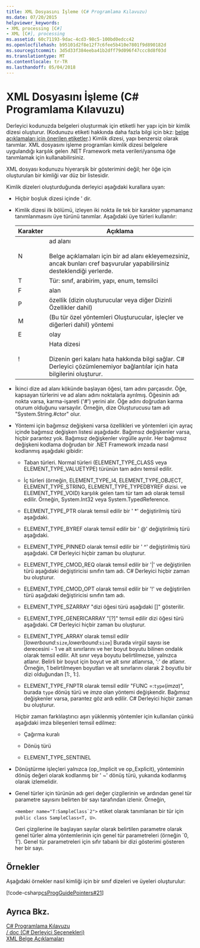 ```yaml
---
title: XML Dosyasını İşleme (C# Programlama Kılavuzu)
ms.date: 07/20/2015
helpviewer_keywords:
- XML processing [C#]
- XML [C#], processing
ms.assetid: 60c71193-9dac-4cd3-98c5-100bd0edcc42
ms.openlocfilehash: b95101d2f8e12f7c6fee5b410e7801f9d890182d
ms.sourcegitcommit: 3d5d33f384eeba41b2dff79d096f47ccc8d8f03d
ms.translationtype: MT
ms.contentlocale: tr-TR
ms.lasthandoff: 05/04/2018
---
```

# <a name="processing-the-xml-file-c-programming-guide"></a>XML Dosyasını İşleme (C# Programlama Kılavuzu)
Derleyici kodunuzda belgeleri oluşturmak için etiketli her yapı için bir kimlik dizesi oluşturur. (Kodunuzu etiketi hakkında daha fazla bilgi için bkz: [belge açıklamaları için önerilen etiketler](../../../csharp/programming-guide/xmldoc/recommended-tags-for-documentation-comments.md).) Kimlik dizesi, yapı benzersiz olarak tanımlar. XML dosyasını işleme programları kimlik dizesi belgelere uygulandığı karşılık gelen .NET Framework meta verileri/yansıma öğe tanımlamak için kullanabilirsiniz.  
  
 XML dosyası kodunuzu hiyerarşik bir gösterimini değil; her öğe için oluşturulan bir kimliği var düz bir listesidir.  
  
 Kimlik dizeleri oluşturduğunda derleyici aşağıdaki kurallara uyan:  
  
-   Hiçbir boşluk dizesi içinde ' dir.  
  
-   Kimlik dizesi ilk bölümü, izleyen iki nokta ile tek bir karakter yapmamanız tanımlanmasını üye türünü tanımlar. Aşağıdaki üye türleri kullanılır:  
  
    |Karakter|Açıklama|  
    |---------------|-----------------|  
    |N|ad alanı<br /><br /> Belge açıklamaları için bir ad alanı ekleyemezsiniz, ancak bunları cref başvurular yapabilirsiniz desteklendiği yerlerde.|  
    |T|Tür: sınıf, arabirim, yapı, enum, temsilci|  
    |F|alan|  
    |P|özellik (dizin oluşturucular veya diğer Dizinli Özellikler dahil)|  
    |M|(Bu tür özel yöntemleri Oluşturucular, işleçler ve diğerleri dahil) yöntemi|  
    |E|olay|  
    |!|Hata dizesi<br /><br /> Dizenin geri kalanı hata hakkında bilgi sağlar. C# Derleyici çözümlenemiyor bağlantılar için hata bilgilerini oluşturur.|  
  
-   İkinci dize ad alanı kökünde başlayan öğesi, tam adını parçasıdır. Öğe, kapsayan türlerini ve ad alanı adını noktalarla ayrılmış. Öğesinin adı nokta varsa, karma-işareti ('#') yerini alır. Öğe adını doğrudan karma oturum olduğunu varsayılır. Örneğin, dize Oluşturucusu tam adı "System.String.#ctor" olur.  
  
-   Yöntemi için bağımsız değişkeni varsa özellikleri ve yöntemleri için ayraç içinde bağımsız değişken listesi aşağıdadır. Bağımsız değişkenler varsa, hiçbir parantez yok. Bağımsız değişkenler virgülle ayrılır. Her bağımsız değişkeni kodlama doğrudan bir .NET Framework imzada nasıl kodlanmış aşağıdaki gibidir:  
  
    -   Taban türleri. Normal türleri (ELEMENT_TYPE_CLASS veya ELEMENT_TYPE_VALUETYPE) türünün tam adını temsil edilir.  
  
    -   İç türleri (örneğin, ELEMENT_TYPE_I4, ELEMENT_TYPE_OBJECT, ELEMENT_TYPE_STRING, ELEMENT_TYPE_TYPEDBYREF dizisi. ve ELEMENT_TYPE_VOID) karşılık gelen tam tür tam adı olarak temsil edilir. Örneğin, System.Int32 veya System.TypedReference.  
  
    -   ELEMENT_TYPE_PTR olarak temsil edilir bir ' *' değiştirilmiş türü aşağıdaki.  
  
    -   ELEMENT_TYPE_BYREF olarak temsil edilir bir ' @' değiştirilmiş türü aşağıdaki.  
  
    -   ELEMENT_TYPE_PINNED olarak temsil edilir bir ' ^' değiştirilmiş türü aşağıdaki. C# Derleyici hiçbir zaman bu oluşturur.  
  
    -   ELEMENT_TYPE_CMOD_REQ olarak temsil edilir bir '&#124;' ve değiştirilen türü aşağıdaki değiştiricisi sınıfın tam adı. C# Derleyici hiçbir zaman bu oluşturur.  
  
    -   ELEMENT_TYPE_CMOD_OPT olarak temsil edilir bir '!' ve değiştirilen türü aşağıdaki değiştiricisi sınıfın tam adı.  
  
    -   ELEMENT_TYPE_SZARRAY "dizi öğesi türü aşağıdaki []" gösterilir.  
  
    -   ELEMENT_TYPE_GENERICARRAY "[?]" temsil edilir dizi öğesi türü aşağıdaki. C# Derleyici hiçbir zaman bu oluşturur.  
  
    -   ELEMENT_TYPE_ARRAY olarak temsil edilir [*lowerbound*:`size`,*lowerbound*:`size`] Burada virgül sayısı ise derecesini - 1 ve alt sınırlarını ve her boyut boyutu bilinen ondalık olarak temsil edilir. Alt sınır veya boyutu belirtilmezse, yalnızca atlanır. Belirli bir boyut için boyut ve alt sınır atlanırsa, ':' de atlanır. Örneğin, 1 belirtilmeyen boyutları ve alt sınırlarını olarak 2 boyutlu bir dizi olduğundan [1:, 1:].  
  
    -   ELEMENT_TYPE_FNPTR olarak temsil edilir "FUNC =:`type`(*imza*)", burada `type` dönüş türü ve *imza* olan yöntemi değişkendir. Bağımsız değişkenler varsa, parantez göz ardı edilir. C# Derleyici hiçbir zaman bu oluşturur.  
  
     Hiçbir zaman farklılaştırıcı aşırı yüklenmiş yöntemler için kullanılan çünkü aşağıdaki imza bileşenleri temsil edilmez:  
  
    -   Çağırma kuralı  
  
    -   Dönüş türü  
  
    -   ELEMENT_TYPE_SENTINEL  
  
-   Dönüştürme işleçleri yalnızca (op_Implicit ve op_Explicit), yönteminin dönüş değeri olarak kodlanmış bir ' ~' dönüş türü, yukarıda kodlanmış olarak izlemelidir.  
  
-   Genel türler için türünün adı geri değer çizgilerinin ve ardından genel tür parametre sayısını belirten bir sayı tarafından izlenir.  Örneğin,  
  
     ``<member name="T:SampleClass`2">`` etiket olarak tanımlanan bir tür için `public class SampleClass<T, U>`.  
  
     Geri çizgilerine ile başlayan sayılar olarak belirtilen parametre olarak genel türler alma yöntemlerinin için genel tür parametreleri (örneğin \`0, 1').  Genel tür parametreleri için sıfır tabanlı bir dizi gösterimi gösteren her bir sayı.  
  
## <a name="examples"></a>Örnekler  
 Aşağıdaki örnekler nasıl kimliği için bir sınıf dizeleri ve üyeleri oluşturulur:  
  
 [!code-csharp[csProgGuidePointers#21](../../../csharp/programming-guide/unsafe-code-pointers/codesnippet/CSharp/processing-the-xml-file_1.cs)]  
  
## <a name="see-also"></a>Ayrıca Bkz.  
 [C# Programlama Kılavuzu](../../../csharp/programming-guide/index.md)  
 [/ doc (C# Derleyici Seçenekleri)](../../../csharp/language-reference/compiler-options/doc-compiler-option.md)  
 [XML Belge Açıklamaları](../../../csharp/programming-guide/xmldoc/xml-documentation-comments.md)
